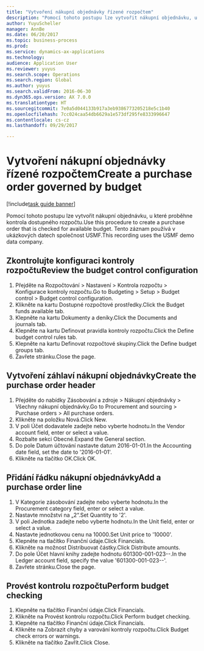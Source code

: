 ```yaml
--- 
title: "Vytvoření nákupní objednávky řízené rozpočtem"
description: "Pomocí tohoto postupu lze vytvořit nákupní objednávku, u které proběhne kontrola dostupného rozpočtu."
author: YuyuScheller
manager: AnnBe
ms.date: 06/20/2017
ms.topic: business-process
ms.prod: 
ms.service: dynamics-ax-applications
ms.technology: 
audience: Application User
ms.reviewer: yuyus
ms.search.scope: Operations
ms.search.region: Global
ms.author: yuyus
ms.search.validFrom: 2016-06-30
ms.dyn365.ops.version: AX 7.0.0
ms.translationtype: HT
ms.sourcegitcommit: 7e0a5d044133b917a3eb9386773205218e5c1b40
ms.openlocfilehash: 7cc024caa54db6629a1e573df295fe8333996647
ms.contentlocale: cs-cz
ms.lasthandoff: 09/29/2017

---
```

# <a name="create-a-purchase-order-governed-by-budget"></a><span data-ttu-id="41404-103">Vytvoření nákupní objednávky řízené rozpočtem</span><span class="sxs-lookup"><span data-stu-id="41404-103">Create a purchase order governed by budget</span></span>

[!include[task guide banner](../../includes/task-guide-banner.md)]

<span data-ttu-id="41404-104">Pomocí tohoto postupu lze vytvořit nákupní objednávku, u které proběhne kontrola dostupného rozpočtu.</span><span class="sxs-lookup"><span data-stu-id="41404-104">Use this procedure to create a purchase order that is checked for available budget.</span></span> <span data-ttu-id="41404-105">Tento záznam používá v ukázkových datech společnost USMF.</span><span class="sxs-lookup"><span data-stu-id="41404-105">This recording uses the USMF demo data company.</span></span>


## <a name="review-the-budget-control-configuration"></a><span data-ttu-id="41404-106">Zkontrolujte konfiguraci kontroly rozpočtu</span><span class="sxs-lookup"><span data-stu-id="41404-106">Review the budget control configuration</span></span>
1. <span data-ttu-id="41404-107">Přejděte na Rozpočtování > Nastavení > Kontrola rozpočtu > Konfigurace kontroly rozpočtu.</span><span class="sxs-lookup"><span data-stu-id="41404-107">Go to Budgeting > Setup > Budget control > Budget control configuration.</span></span>
2. <span data-ttu-id="41404-108">Klikněte na kartu Dostupné rozpočtové prostředky.</span><span class="sxs-lookup"><span data-stu-id="41404-108">Click the Budget funds available tab.</span></span>
3. <span data-ttu-id="41404-109">Klepněte na kartu Dokumenty a deníky.</span><span class="sxs-lookup"><span data-stu-id="41404-109">Click the Documents and journals tab.</span></span>
4. <span data-ttu-id="41404-110">Klepněte na kartu Definovat pravidla kontroly rozpočtu.</span><span class="sxs-lookup"><span data-stu-id="41404-110">Click the Define budget control rules tab.</span></span>
5. <span data-ttu-id="41404-111">Klepněte na kartu Definovat rozpočtové skupiny.</span><span class="sxs-lookup"><span data-stu-id="41404-111">Click the Define budget groups tab.</span></span>
6. <span data-ttu-id="41404-112">Zavřete stránku.</span><span class="sxs-lookup"><span data-stu-id="41404-112">Close the page.</span></span>

## <a name="create-the-purchase-order-header"></a><span data-ttu-id="41404-113">Vytvoření záhlaví nákupní objednávky</span><span class="sxs-lookup"><span data-stu-id="41404-113">Create the purchase order header</span></span>
1. <span data-ttu-id="41404-114">Přejděte do nabídky Zásobování a zdroje > Nákupní objednávky > Všechny nákupní objednávky.</span><span class="sxs-lookup"><span data-stu-id="41404-114">Go to Procurement and sourcing > Purchase orders > All purchase orders.</span></span>
2. <span data-ttu-id="41404-115">Klikněte na položku Nová.</span><span class="sxs-lookup"><span data-stu-id="41404-115">Click New.</span></span>
3. <span data-ttu-id="41404-116">V poli Účet dodavatele zadejte nebo vyberte hodnotu.</span><span class="sxs-lookup"><span data-stu-id="41404-116">In the Vendor account field, enter or select a value.</span></span>
4. <span data-ttu-id="41404-117">Rozbalte sekci Obecné.</span><span class="sxs-lookup"><span data-stu-id="41404-117">Expand the General section.</span></span>
5. <span data-ttu-id="41404-118">Do pole Datum účtování nastavte datum 2016-01-01.</span><span class="sxs-lookup"><span data-stu-id="41404-118">In the Accounting date field, set the date to '2016-01-01'.</span></span>
6. <span data-ttu-id="41404-119">Klikněte na tlačítko OK.</span><span class="sxs-lookup"><span data-stu-id="41404-119">Click OK.</span></span>

## <a name="add-a-purchase-order-line"></a><span data-ttu-id="41404-120">Přidání řádku nákupní objednávky</span><span class="sxs-lookup"><span data-stu-id="41404-120">Add a purchase order line</span></span>
1. <span data-ttu-id="41404-121">V Kategorie zásobování zadejte nebo vyberte hodnotu.</span><span class="sxs-lookup"><span data-stu-id="41404-121">In the Procurement category field, enter or select a value.</span></span>
2. <span data-ttu-id="41404-122">Nastavte množství na „2“.</span><span class="sxs-lookup"><span data-stu-id="41404-122">Set Quantity to '2'.</span></span>
3. <span data-ttu-id="41404-123">V poli Jednotka zadejte nebo vyberte hodnotu.</span><span class="sxs-lookup"><span data-stu-id="41404-123">In the Unit field, enter or select a value.</span></span>
4. <span data-ttu-id="41404-124">Nastavte jednotkovou cenu na 10000.</span><span class="sxs-lookup"><span data-stu-id="41404-124">Set Unit price to '10000'.</span></span>
5. <span data-ttu-id="41404-125">Klepněte na tlačítko Finanční údaje.</span><span class="sxs-lookup"><span data-stu-id="41404-125">Click Financials.</span></span>
6. <span data-ttu-id="41404-126">Klikněte na možnost Distribuovat částky.</span><span class="sxs-lookup"><span data-stu-id="41404-126">Click Distribute amounts.</span></span>
7. <span data-ttu-id="41404-127">Do pole Účet hlavní knihy zadejte hodnotu 601300-001-023--.</span><span class="sxs-lookup"><span data-stu-id="41404-127">In the Ledger account field, specify the value '601300-001-023--'.</span></span>
8. <span data-ttu-id="41404-128">Zavřete stránku.</span><span class="sxs-lookup"><span data-stu-id="41404-128">Close the page.</span></span>

## <a name="perform-budget-checking"></a><span data-ttu-id="41404-129">Provést kontrolu rozpočtu</span><span class="sxs-lookup"><span data-stu-id="41404-129">Perform budget checking</span></span>
1. <span data-ttu-id="41404-130">Klepněte na tlačítko Finanční údaje.</span><span class="sxs-lookup"><span data-stu-id="41404-130">Click Financials.</span></span>
2. <span data-ttu-id="41404-131">Klikněte na Provést kontrolu rozpočtu.</span><span class="sxs-lookup"><span data-stu-id="41404-131">Click Perform budget checking.</span></span>
3. <span data-ttu-id="41404-132">Klepněte na tlačítko Finanční údaje.</span><span class="sxs-lookup"><span data-stu-id="41404-132">Click Financials.</span></span>
4. <span data-ttu-id="41404-133">Klikněte na Zobrazit chyby a varování kontroly rozpočtu.</span><span class="sxs-lookup"><span data-stu-id="41404-133">Click Budget check errors or warnings.</span></span>
5. <span data-ttu-id="41404-134">Klikněte na tlačítko Zavřít.</span><span class="sxs-lookup"><span data-stu-id="41404-134">Click Close.</span></span>


